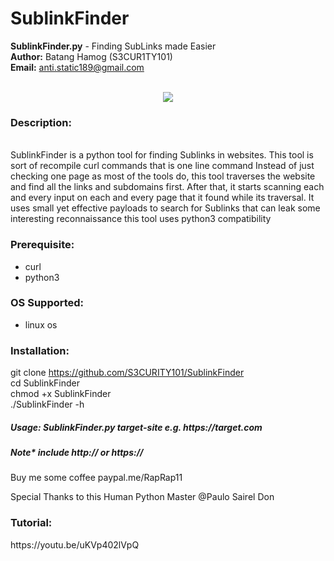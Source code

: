 # SublinkFinder

<b>SublinkFinder.py</b> - Finding SubLinks made Easier <br>
<b>Author:</b> Batang Hamog (S3CUR1TY101)<br>
<b>Email:</b> anti.static189@gmail.com<br>
<br>

<center><img src="http://4.bp.blogspot.com/-kWoM3ob8r0k/U7xyrWKOIfI/AAAAAAAAAVk/WbS6y4e9ERg/s1600/187-02-beggar-in-manila-300x225.jpg"></center>


<h3>Description:</h3><br> SublinkFinder is a python tool for finding Sublinks
in websites. This tool is sort of recompile curl commands that is one line command
Instead of just checking one page as most of the tools do, this tool
traverses the website and find all the links and subdomains first.
After that, it starts scanning each and every input on each and every
page that it found while its traversal. It uses small yet effective
payloads to search for Sublinks that can leak some interesting reconnaissance
this tool uses python3 compatibility

<h3>Prerequisite:</h3>

<ul>
  <li> curl </li>
  <li> python3 </li>

</ul>

<h3>OS Supported:</h3>

<ul>
  <li> linux os </li>

</ul>
<h3>Installation:</h3>

git clone https://github.com/S3CURITY101/SublinkFinder<br>
cd SublinkFinder<br>
chmod +x SublinkFinder<br>
./SublinkFinder -h

<h5>Usage: SublinkFinder.py target-site e.g. https://target.com</h5> 

<h5>Note* include http:// or https:// </h5> 



Buy me some coffee
paypal.me/RapRap11


Special Thanks to this Human Python Master @Paulo Sairel Don 

<h3>Tutorial:</h3>
https://youtu.be/uKVp402lVpQ


